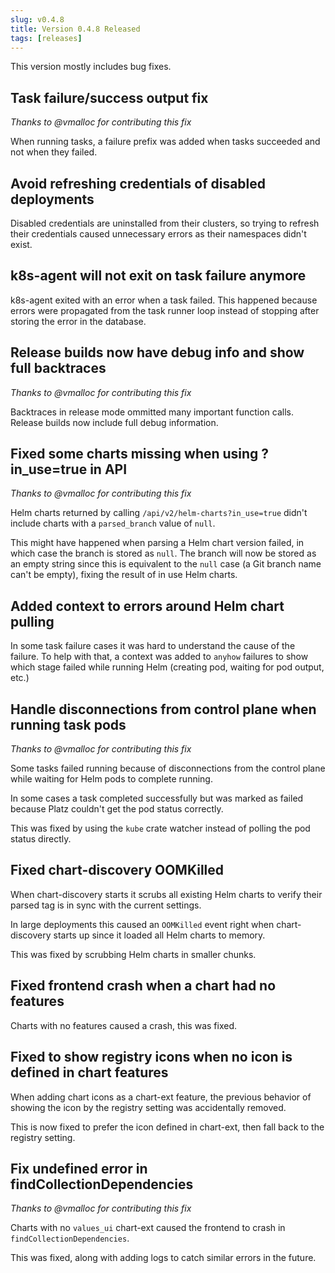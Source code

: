 ```yaml
---
slug: v0.4.8
title: Version 0.4.8 Released
tags: [releases]
---
```


This version mostly includes bug fixes.

<!-- truncate -->

## Task failure/success output fix

*Thanks to @vmalloc for contributing this fix*

When running tasks, a failure prefix was added when tasks succeeded and not when they failed.

## Avoid refreshing credentials of disabled deployments

Disabled credentials are uninstalled from their clusters, so trying to refresh their credentials caused unnecessary errors as their namespaces didn't exist.

## k8s-agent will not exit on task failure anymore

k8s-agent exited with an error when a task failed. This happened because errors were propagated from the task runner loop instead of stopping after storing the error in the database.

## Release builds now have debug info and show full backtraces

*Thanks to @vmalloc for contributing this fix*

Backtraces in release mode ommitted many important function calls. Release builds now include full debug information.

## Fixed some charts missing when using ?in_use=true in API

*Thanks to @vmalloc for contributing this fix*

Helm charts returned by calling `/api/v2/helm-charts?in_use=true` didn't include charts with a `parsed_branch` value of `null`.

This might have happened when parsing a Helm chart version failed, in which case the branch is stored as `null`. The branch will now be stored as an empty string since this is equivalent to the `null` case (a Git branch name can't be empty), fixing the result of in use Helm charts.

## Added context to errors around Helm chart pulling

In some task failure cases it was hard to understand the cause of the failure. To help with that, a context was added to `anyhow` failures to show which stage failed while running Helm (creating pod, waiting for pod output, etc.)

## Handle disconnections from control plane when running task pods

*Thanks to @vmalloc for contributing this fix*

Some tasks failed running because of disconnections from the control plane while waiting for Helm pods to complete running.

In some cases a task completed successfully but was marked as failed because Platz couldn't get the pod status correctly.

This was fixed by using the `kube` crate watcher instead of polling the pod status directly.

## Fixed chart-discovery OOMKilled

When chart-discovery starts it scrubs all existing Helm charts to verify their parsed tag is in sync with the current settings.

In large deployments this caused an `OOMKilled` event right when chart-discovery starts up since it loaded all Helm charts to memory.

This was fixed by scrubbing Helm charts in smaller chunks.

## Fixed frontend crash when a chart had no features

Charts with no features caused a crash, this was fixed.

## Fixed to show registry icons when no icon is defined in chart features

When adding chart icons as a chart-ext feature, the previous behavior of showing the icon by the registry setting was accidentally removed.

This is now fixed to prefer the icon defined in chart-ext, then fall back to the registry setting.

## Fix undefined error in findCollectionDependencies

*Thanks to @vmalloc for contributing this fix*

Charts with no `values_ui` chart-ext caused the frontend to crash in `findCollectionDependencies`.

This was fixed, along with adding logs to catch similar errors in the future.
